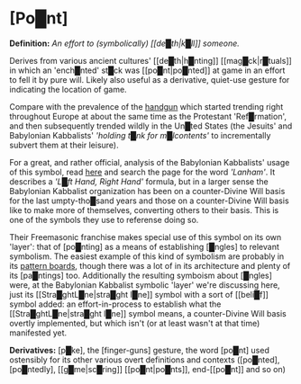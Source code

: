 # **[Po█nt]**


**Definition:** *An effort to (symbolically) [[de█th|k█ll]] someone.*

Derives from various ancient cultures' [[de█th|h█nting]] [[mag█ck|r█tuals]] in which an 'ench█nted' st█ck was [[po█nt|po█nted]] at game in an effort to fell it by pure will.  Likely also useful as a derivative, quiet-use gesture for indicating the location of game.

Compare with the prevalence of the [handgun](https://en.wikipedia.org/wiki/Handgun) which started trending right throughout Europe at about the same time as the Protestant 'Ref█rmation', and then subsequently trended wildly in the Un█ted States (the Jesuits' and Babylonian Kabbalists' *'holding t█nk for m█lcontents'* to incrementally subvert them at their leisure).

For a great, and rather official, analysis of the Babylonian Kabbalists' usage of this symbol, read [here](http://redefininggod.com/understanding-the-nwo-strategy/) and search the page for the word *'Lanham'*.  It describes a *'L█ft Hand, Right Hand'* formula, but in a larger sense the Babylonian Kabbalist organization has been on a counter-Divine Will basis for the last umpty-tho█sand years and those on a counter-Divine Will basis like to make more of themselves, converting others to their basis.  This is one of the symbols they use to referense doing so.

Their Freemasonic franchise makes special use of this symbol on its own 'layer': that of [po█nting] as a means of establishing [█ngles] to relevant symbolism.  The easiest example of this kind of symbolism are probably in its [pattern boards](https://scottishritenmj.org/blog/masonic-trestle-tracing-boards), though there was a lot of in its architecture and plenty of its [pa█ntings] too.  Additionally the resulting symboism about [█ngles] were, at the Babylonian Kabbalist symbolic 'layer' we're discussing here, just its [[Stra█ghtL█ne|stra█ght l█ne]] symbol with a sort of [[beli█f]] symbol added: an effort-in-process to establish what the [[Stra█ghtL█ne|stra█ght l█ne]] symbol means, a counter-Divine Will basis overtly implemented, but which isn't (or at least wasn't at that time) manifested yet.


**Derivatives:** [p█ke], the [finger-guns] gesture, the word [po█nt] used ostensibly for its other various overt definitions and contexts ([po█nted], [po█ntedly], [[g█me|sc█ring]] [[po█nt|po█nts]], end-[[po█nt]] and so on)
